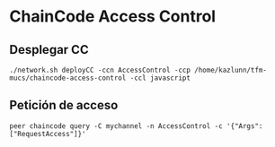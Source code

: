 # ChainCode Access Control

## Desplegar CC
```console
./network.sh deployCC -ccn AccessControl -ccp /home/kazlunn/tfm-mucs/chaincode-access-control -ccl javascript
```

## Petición de acceso
```console
peer chaincode query -C mychannel -n AccessControl -c '{"Args":["RequestAccess"]}'
```
